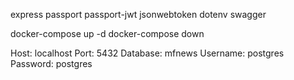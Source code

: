 express
passport passport-jwt jsonwebtoken
dotenv
swagger

docker-compose up -d
docker-compose down

Host: localhost
Port: 5432
Database: mfnews
Username: postgres
Password: postgres